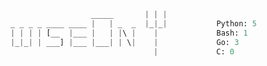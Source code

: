 <!-- start -->

```python
                  _____       | | |
_ _ _ _ ____ ____ |   | _  _  |_|_|           Python: 5
| | | | [__  |___ |   | |\ |    |             Bash: 1
|_|_| | ___] |___ |___| | \|    |             Go: 3
                                |             C: 0

```
  
<!-- end -->
